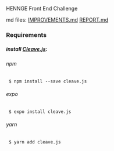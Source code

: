 HENNGE Front End Challenge

md files:
[IMPROVEMENTS.md](./IMPROVEMENTS.md "IMPROVEMENTS.md")
[REPORT.md](./REPORT.md "REPORT.md")

### Requirements

##### install [Cleave.js](https://github.com/nosir/cleave.js/ "Cleave.js"):
###### npm
`
$ npm install --save cleave.js`
###### expo
`
$ expo install cleave.js`
###### yarn
`
$ yarn add cleave.js`
